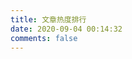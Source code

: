 ```yaml
---
title: 文章热度排行
date: 2020-09-04 00:14:32
comments: false
---
```

<div id="hot"></div>
<script src="//cdn.jsdelivr.net/npm/leancloud-storage@4.6.1/dist/av-min.js"></script>
<script type='text/javascript'>
AV.init({
  appId: "HoXQDOyw5DNsLoJHae80AWku-MdYXbMMI",
  appKey: "ezhVEVt38vL2EoFqJf8C8hUE",
});
</script>
<script type="text/javascript">
  var time=0
  var title=""
  var url=""
  var query = new AV.Query('Counter');
  query.notEqualTo('id',0);
  query.descending('time');
  query.limit(1000);
  query.find().then(function (todo) {
    for (var i=0;i<1000;i++){
      var result=todo[i].attributes;
      time=result.time;
      title=result.title;
      url=result.url;
      var content="<p>"+"<font color='#1C1C1C'>"+"【文章热度:"+time+"℃】"+"</font>"+"<a href='"+"https://senkoi.github.io/"+url+"'>"+title+"</a>"+"</p>";
      document.getElementById("hot").innerHTML+=content
    }
  }, function (error) {
    console.log("error");
  });
</script>